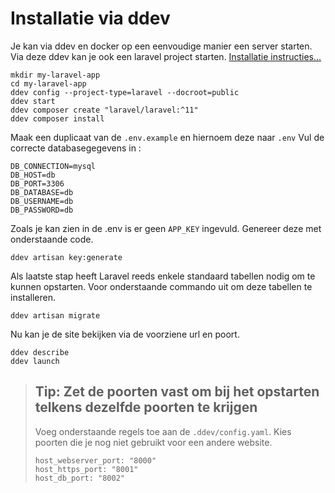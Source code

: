 # Installatie via ddev

Je kan via ddev en docker op een eenvoudige manier een server starten. Via deze ddev kan je ook een laravel project starten. [Installatie instructies...](https://ddev.readthedocs.io/en/latest/users/quickstart/#laravel)

``` shell
mkdir my-laravel-app
cd my-laravel-app
ddev config --project-type=laravel --docroot=public
ddev start
ddev composer create "laravel/laravel:^11"
ddev composer install
```
Maak een duplicaat van de `.env.example` en hiernoem deze naar `.env`
Vul de correcte databasegegevens in :

``` .env
DB_CONNECTION=mysql
DB_HOST=db
DB_PORT=3306
DB_DATABASE=db
DB_USERNAME=db
DB_PASSWORD=db
```

Zoals je kan zien in de .env is er geen `APP_KEY` ingevuld. Genereer deze met onderstaande code.

``` shell
ddev artisan key:generate
```

Als laatste stap heeft Laravel reeds enkele standaard tabellen nodig om te kunnen opstarten. Voor onderstaande commando uit om deze tabellen te installeren.

``` shell
ddev artisan migrate
```

Nu kan je de site bekijken via de voorziene url en poort.

``` shell
ddev describe
ddev launch
```

> Tip: Zet de poorten vast om bij het opstarten telkens dezelfde poorten te krijgen
> ---
> Voeg onderstaande regels toe aan de `.ddev/config.yaml`. Kies poorten die je nog niet gebruikt voor een andere website.
> ```
> host_webserver_port: "8000"
> host_https_port: "8001"
> host_db_port: "8002"
> ```

